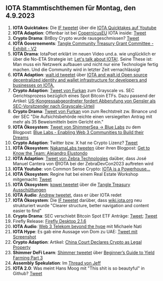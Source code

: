 ## IOTA Stammtischthemen für Montag, den 4.9.2023

1. **IOTA Quicktakes**: Die [IF tweetet]() über die [IOTA Quicktakes auf Youtube]()
2. **IOTA Adaption**: Offenbar ist bei [CopernicusEU](https://twitter.com/CopernicusEU?t=ymhgXSyh27QWJ2HjDudPbQ&s=09) IOTA inside: [Tweet](https://twitter.com/DarMo68/status/1696262472959701047?t=rm7T3F-5Bt22bYqtCM9MZg&s=19)
3. **Crypto Drama**: BitBoy Crypto wurde rausgeschmissen? [Tweet](https://twitter.com/WatcherGuru/status/1696214485566881991?t=ibOEz73YfaxErjye6A0XQQ&s=19)
4. **IOTA Governements**: [Tangle Community Treasury Grant Committee - Exhibit - V2](https://govern.iota.org/t/tangle-community-treasury-grant-committee-exhibit-v2/1665)
5. **IOTA Drama**: IotaPoet erklärt im neuen Video und.a. wie unglücklich er über die No-ETA Strategie ist: [Let's talk about IOTA!](https://m.youtube.com/watch?si=s3S5-TQ4er7XvEd5&v=A_hOgTwJSss&feature=youtu.be). Seine These ist: Man muss ein Netzwerk aufbauen und nicht nur eine Technologie fertig machen. Und die Community wird in letzter Zeit vernachlässigt
6. **IOTA Adaption**: [walt.id tweetet](https://twitter.com/walt_id/status/1696440593231011968?t=rsZYOEpQVuzVYlr4tuSIUA&s=19) über [IOTA and walt.id Open source decentralized identity and wallet infrastructure for developers and businesses on IOTA.](https://walt.id/ecosystem/iota)
7. **Crypto Adaption**: [Tweet von Furkan](https://twitter.com/FurkanCCTV/status/1696564648768688402?t=kI7wCCyEKoPzlHAlbnAVIg&s=19) zum Grayscale vs. SEC Gerichtsprozess bezüglich eines Spot Bitcoin ETFs. Dazu passend der Artikel: [US-Kongressabgeordneter fordert Abberufung von Gensler als SEC-Vorsitzender nach Grayscale-Urteil](https://de.cryptonews.com/news/us-kongressabgeordneter-fordert-abberufung-von-gensler-als-sec-vorsitzender-nach-grayscale-urteil.htm)
8. **Crypto Drama**: [Tweet von Furkan](https://twitter.com/FurkanCCTV/status/1696804358577373493?t=VBogyEfr6hYFEe56SfQ-Aw&s=19) von zum Rechtstreit zw. Binance und der SEC "Die Aufsichtsbehörde reichte einen versiegelten Antrag mit mehr als 35 Beweismitteln beim Gericht ein."
9. **IOTA Ökosystem**: [Tweet von ShimmerSea -> Blue Labs](https://twitter.com/BlueLabs_DeFi/status/1696610122154332560?t=I1KjgRjqWyPtx3dnnPe9eQ&s=19) zu dem Blogpost: [Blue Labs - Enabling Web 3 Communities to Build their Dreams](https://bluelabs.medium.com/blue-labs-699cac7ef29e)
10. **Crypto Adaption**: Twitter bzw. X hat ne Crypto Lizenz? [Tweet](https://twitter.com/BTC_Archive/status/1696556583210103200?t=PfBhU-DIgD7MW3yEUgIbAQ&s=19)
11. **IOTA Ökosystem**: [NakamaLabs tweeten](https://twitter.com/Nakama_Labs/status/1696529748166680630?t=1udtDRXviM8rGY3P7dKYfg&s=19) über ihren Blogpost: [Get to Know the Team: Alejandro Elustondo](https://medium.com/@NakamaLabs/get-to-know-the-team-alejandro-elustondo-ed684948215e)
12. **IOTA Adaption**: [Tweet von Zebra Technologies](https://twitter.com/ZebraDevs/status/1696734627744940350?t=Pm6KmW5NMLHb240PHFkIRA&s=19) daüber, dass José Manuel Cantera von @IOTA bei der ZebraDevCon2023 auftreten wird
13. **IOTA Youtube**: von Common Sense Crypto: [IOTA is a Powerhouse...](https://youtu.be/Qsr7wXKxDxM?si=rYnsm-0CbUnNau5s)
14. **IOTA Ökosystem**: Regine hat bei einem Real Estate Workshop mitgemacht: [Tweet](https://twitter.com/Energine/status/1697175531861549187?s=19)
15. **IOTA Ökosystem**: [kowei tweetet](https://x.com/kowei1995/status/1697103025477996945?s=46&t=k3N3OEPJRomgTmyYh9qj5Q) über die [Tangle Treasury Ausschüttungen](https://t.co/TkzPauz7uY)
16. **IOTA Audio**: [Andrew tweetet](https://twitter.com/digital__zen/status/1697155179282334047?t=TI6M_3PaaNwmXvNvU7yHkQ&s=19), dass er über IOTA redet
17. **IOTA Ökosystem**: Die [IF tweetet](https://twitter.com/iota/status/1697212448325902355?t=Syy862r_qvqHVYwU5-HJ7g&s=19) darüber, dass [wiki.iota.org](wiki.iota.org) neu strukturiert wurde "Clearer structure, better navigation and content easier to find"
18. **Crypto Drama**: SEC verschiebt Bitcoin Spot ETF Anträge: [Tweet](https://twitter.com/WatcherGuru/status/1697333427500949815?t=lPULnZfh5qSSgzmQdLrirw&s=19); [Tweet](https://twitter.com/FurkanCCTV/status/1697329651301888375?t=QNulDb9Zi3-sgMH-gZ_afw&s=19)
19. Firefly Release: [Firefly Desktop 2.1.6](https://github.com/iotaledger/firefly/releases/tag/desktop-2.1.6)
20. **IOTA Audio**: [Web 3 Telekom beyond the hype](https://twitter.com/Weaver_Labs/status/1628783189421395972?t=s84CQvXqsFhbcfXS14wCwQ&s=19) mit Michaele Nati
21. **IOTA Hype**: Es gab eine Aussage von Dom zu UAE: [Tweet mit Screenshot](https://twitter.com/MoonacoPodcast/status/1696909176620888081?t=W7gZRU9Qxb9HarONWvICmw&s=19)
22. **Crypto Adaption**: Artikel: [China Court Declares Crypto as Legal Property](https://watcher.guru/news/china-court-declares-crypto-as-legal-property]])
23. **Shimmer DeFi Learn**: [Shimmer tweetet](https://twitter.com/shimmernet/status/1697700859465834835?t=gy18jrUww6lOl5Nitfj-aQ&s=19) über [Beginner’s Guide to Yield Farming Part 3](https://coinmarketcap.com/community/articles/64d9e50b62115c7ccfb3c1c1/)
24. **Assembly Spekulation**: Im [Thread von Jeff](https://twitter.com/_JeffR/status/1697629069800792220?s=20)
25. **IOTA 2.0**: Was meint Hans Moog mit "This shit is so beautyful" in Github? [Tweet](https://twitter.com/unseriouscandle/status/1697690669140120063?t=UI-JQ5fNH3KW8vc_jzgASg&s=19)
